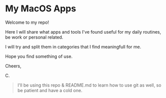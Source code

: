 # My MacOS Apps

Welcome to my repo!

Here I will share what apps and tools I've found useful for my daily routines, be work or personal related.

I will try and split them in categories that I find meaningfull for me.

Hope you find something of use.

Cheers,

C.

> I'll be using this repo & README.md to learn how to use git as well, so be patient and have a cold one.